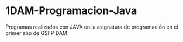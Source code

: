 # 1DAM-Programacion-Java
Programas realizados con JAVA en la asignatura de programación en el primer año de GSFP DAM. 
